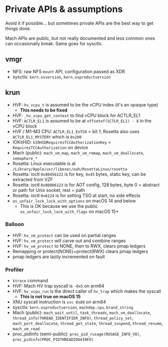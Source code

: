 # Private APIs & assumptions

Avoid it if possible... but sometimes private APIs are the best way to get things done.

Mach APIs are public, but not really documented and less common ones can occasionally break. Same goes for sysctls.

## vmgr

- NFS: raw NFS `mount` API, configuration passed as XDR
- sysctls: `kern.osversion`, `kern.osproductversion`

## krun

- HVF: `hv_vcpu_t` is assumed to be the vCPU index (it's an opaque type)
  - **This needs to be fixed**
- HVF: `_hv_vcpu_get_context` to find vCPU block for ACTLR_EL1
- HVF: `ACTLR_EL1` is assumed to be at `offsetof(SCTLR_EL1) - 8` in the vCPU block
- HVF / M1–M3 CPU: `ACTLR_EL1_EnTSO` = bit 1; Rosetta also uses `ACTLR_EL1_MYSTERY` which is `0x200`
- IOKitHID: `kIOHIDRequiresTCCAuthorizationKey` = `RequiresTCCAuthorization` on device
- Mach (public): `mach_vm_map`, `mach_vm_remap`, `mach_vm_deallocate`, `semaphore_*`
- Rosetta: Linux executable is at `/Library/Apple/usr/libexec/oah/RosettaLinux/rosetta`
- Rosetta: ioctl `0x80456122` is for key, `0x45` bytes, static key, can be extracted from VZF
- Rosetta: ioctl `0x80806123` is for AOT config, 128 bytes, byte 0 = abstract or path for Unix socket, rest = path
- Rosetta: ioctl `0x6124` is for setting TSO at start, no side effects
- `os_unfair_lock_lock_with_options` on macOS 14 and below
  - This is OK because we use the public `os_unfair_lock_lock_with_flags` on macOS 15+

### Balloon

- HVF: `hv_vm_protect` can be used on partial ranges
- HVF: `hv_vm_protect` will carve out and combine ranges
- HVF: `hv_vm_protect` to NONE, then to RWX, clears pmap ledgers
- Remapping or protect(NONE)+protect(RWX) clears pmap ledgers
- pmap ledgers are lazily incremented on fault

### Profiler

- `ktrace` command
- HVF: Mach HV trap syscall is `-0x5` on arm64
- HVF: `hv_vcpu_run` is the direct caller of `hv_trap` which makes the syscall
  - **This is not true on macOS 15**
- XNU syscall instruction is `svc 0x80` on arm64
- sysctls: `kern.osproductversion`, `machdep.cpu.brand_string`
- Mach (public): `mach_wait_until`, `task_threads`, `mach_vm_deallocate`, `thread_info(THREAD_IDENTIFIER_INFO)`, `thread_policy_set`, `mach_port_deallocate`, `thread_get_state`, `thread_suspend`, `thread_resume`, `mach_vm_read`
- proc_pidinfo (semi-public): `proc_pid_rusage(RUSAGE_INFO_V0)`, `proc_pidinfo(PROC_PIDTHREADID64INFO)`
